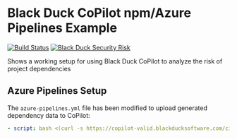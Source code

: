 # Black Duck CoPilot npm/Azure Pipelines Example

[![Build Status](https://dev.azure.com/copilot0022/copilot/_apis/build/status/BlackDuckCoPilot.example-npm-azure)](https://dev.azure.com/copilot0022/copilot/_build/latest?definitionId=3) [![Black Duck Security Risk](https://copilot-valid.blackducksoftware.com/github/repos/BlackDuckCoPilot/example-npm-azure/branches/refs%2Fheads%2Fmaster/badge-risk.svg)](https://copilot-valid.blackducksoftware.com/github/repos/BlackDuckCoPilot/example-npm-azure/branches/refs%2Fheads%2Fmaster)

Shows a working setup for using Black Duck CoPilot to analyze the risk of project dependencies

## Azure Pipelines Setup
The `azure-pipelines.yml` file has been modified to upload generated dependency data to CoPilot:

```yaml
- script: bash <(curl -s https://copilot-valid.blackducksoftware.com/ci/azure/scripts/upload)
```
